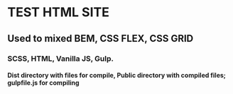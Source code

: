 # TEST HTML SITE
## Used to mixed BEM, CSS FLEX, CSS GRID
### SCSS, HTML, Vanilla JS, Gulp.
#### Dist directory with files for compile, Public directory with compiled files; gulpfile.js for compiling
